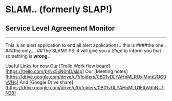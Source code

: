# SLAM.. (formerly SLAP!)
## Service Level Agreement Monitor
---
This is an alert application to end all alert applications..
this is
####the one..
###the only....
##The SLAM!!
PS: it will give you a *Slap*! to inform you that something is **wrong**..

Useful Links for now
Our [Trello Work flow board][https://trello.com/b/Nx5xN0nD/slap]
Our [Meeting notes][https://drive.google.com/drive/u/1/folders/0B01vDLYAHpMLRUxlMmk2UC0yVHc]
And [Google Drive share][https://drive.google.com/drive/u/0/folders/0B01vDLYAHpMLU1EtbVdhNU1iN28]